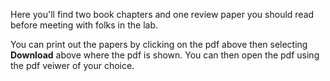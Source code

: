 Here you'll find two book chapters and one review paper you should read before meeting with folks in the lab.

You can print out the papers by clicking on the pdf above then selecting **Download** above where the pdf is shown. You can then open the pdf using the pdf veiwer of your choice.
